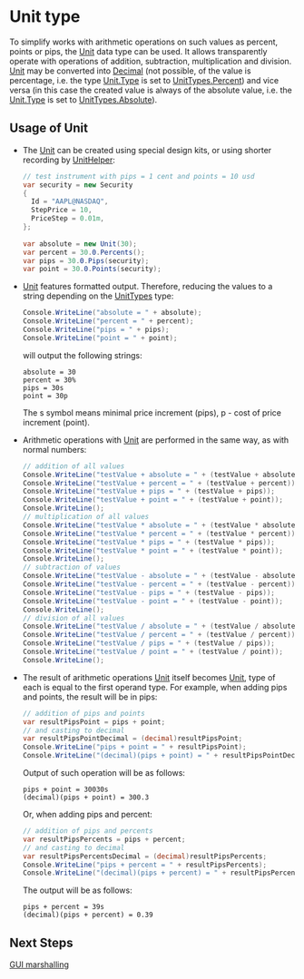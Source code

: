 # Unit type

To simplify works with arithmetic operations on such values as percent, points or pips, the [Unit](xref:StockSharp.Messages.Unit) data type can be used. It allows transparently operate with operations of addition, subtraction, multiplication and division. [Unit](xref:StockSharp.Messages.Unit) may be converted into [Decimal](xref:System.Decimal) (not possible, of the value is percentage, i.e. the type [Unit.Type](xref:StockSharp.Messages.Unit.Type) is set to [UnitTypes.Percent](xref:StockSharp.Messages.UnitTypes.Percent)) and vice versa (in this case the created value is always of the absolute value, i.e. the [Unit.Type](xref:StockSharp.Messages.Unit.Type) is set to [UnitTypes.Absolute](xref:StockSharp.Messages.UnitTypes.Absolute)). 

## Usage of Unit

- The [Unit](xref:StockSharp.Messages.Unit) can be created using special design kits, or using shorter recording by [UnitHelper](xref:StockSharp.Messages.UnitHelper): 

  ```cs
  // test instrument with pips = 1 cent and points = 10 usd
  var security = new Security
  {
  	Id = "AAPL@NASDAQ",
  	StepPrice = 10,
  	PriceStep = 0.01m,
  };
  			
  var absolute = new Unit(30);
  var percent = 30.0.Percents();
  var pips = 30.0.Pips(security);
  var point = 30.0.Points(security);
  ```
- [Unit](xref:StockSharp.Messages.Unit) features formatted output. Therefore, reducing the values to a string depending on the [UnitTypes](xref:StockSharp.Messages.UnitTypes) type: 

  ```cs
  Console.WriteLine("absolute = " + absolute);
  Console.WriteLine("percent = " + percent);
  Console.WriteLine("pips = " + pips);
  Console.WriteLine("point = " + point);
  ```

  will output the following strings:

  ```none
  absolute = 30
  percent = 30%
  pips = 30s
  point = 30p
  ```

  The s symbol means minimal price increment (pips), p \- cost of price increment (point).
- Arithmetic operations with [Unit](xref:StockSharp.Messages.Unit) are performed in the same way, as with normal numbers: 

  ```cs
  // addition of all values
  Console.WriteLine("testValue + absolute = " + (testValue + absolute));
  Console.WriteLine("testValue + percent = " + (testValue + percent));
  Console.WriteLine("testValue + pips = " + (testValue + pips));
  Console.WriteLine("testValue + point = " + (testValue + point));
  Console.WriteLine();
  // multiplication of all values
  Console.WriteLine("testValue * absolute = " + (testValue * absolute));
  Console.WriteLine("testValue * percent = " + (testValue * percent));
  Console.WriteLine("testValue * pips = " + (testValue * pips));
  Console.WriteLine("testValue * point = " + (testValue * point));
  Console.WriteLine();
  // subtraction of values
  Console.WriteLine("testValue - absolute = " + (testValue - absolute));
  Console.WriteLine("testValue - percent = " + (testValue - percent));
  Console.WriteLine("testValue - pips = " + (testValue - pips));
  Console.WriteLine("testValue - point = " + (testValue - point));
  Console.WriteLine();
  // division of all values
  Console.WriteLine("testValue / absolute = " + (testValue / absolute));
  Console.WriteLine("testValue / percent = " + (testValue / percent));
  Console.WriteLine("testValue / pips = " + (testValue / pips));
  Console.WriteLine("testValue / point = " + (testValue / point));
  Console.WriteLine();
  ```
- The result of arithmetic operations [Unit](xref:StockSharp.Messages.Unit) itself becomes [Unit](xref:StockSharp.Messages.Unit), type of each is equal to the first operand type. For example, when adding pips and points, the result will be in pips: 

  ```cs
  // addition of pips and points
  var resultPipsPoint = pips + point;
  // and casting to decimal
  var resultPipsPointDecimal = (decimal)resultPipsPoint;
  Console.WriteLine("pips + point = " + resultPipsPoint);
  Console.WriteLine("(decimal)(pips + point) = " + resultPipsPointDecimal);
  ```

  Output of such operation will be as follows:

  ```none
  pips + point = 30030s
  (decimal)(pips + point) = 300.3
  ```

  Or, when adding pips and percent: 

  ```cs
  // addition of pips and percents
  var resultPipsPercents = pips + percent;
  // and casting to decimal
  var resultPipsPercentsDecimal = (decimal)resultPipsPercents;
  Console.WriteLine("pips + percent = " + resultPipsPercents);
  Console.WriteLine("(decimal)(pips + percent) = " + resultPipsPercentsDecimal);
  ```

  The output will be as follows:

  ```none
  pips + percent = 39s
  (decimal)(pips + percent) = 0.39
  ```

## Next Steps

[GUI marshalling](../graphical_user_interface.md)
